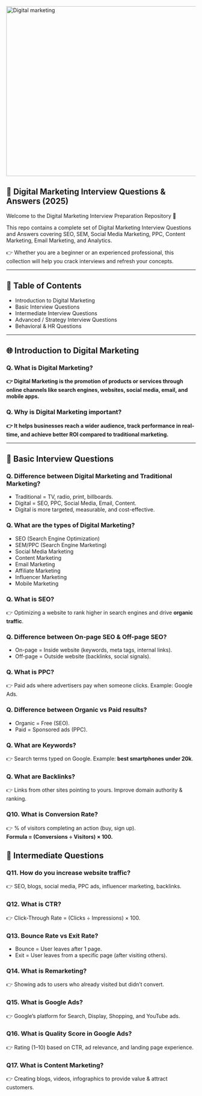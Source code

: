 <img width="580" height="450" alt="Digital marketing" src="https://github.com/user-attachments/assets/e78e11d5-34a9-4032-94d5-bed7b4d49b7a" />

## 📘 Digital Marketing Interview Questions & Answers (2025)

Welcome to the Digital Marketing Interview Preparation Repository 🎯

This repo contains a complete set of Digital Marketing Interview Questions and Answers covering SEO, SEM, Social Media Marketing, PPC, Content Marketing, Email Marketing, and Analytics.

👉 Whether you are a beginner or an experienced professional, this collection will help you crack interviews and refresh your concepts.

---

## 📂 Table of Contents
- Introduction to Digital Marketing
- Basic Interview Questions
- Intermediate Interview Questions
- Advanced / Strategy Interview Questions
- Behavioral & HR Questions

---

## 🌐 Introduction to Digital Marketing

### Q. What is Digital Marketing?
**👉 Digital Marketing is the promotion of products or services through online channels like search engines, websites, social media, email, and mobile apps.**

### Q. Why is Digital Marketing important?
**👉 It helps businesses reach a wider audience, track performance in real-time, and achieve better ROI compared to traditional marketing.**

---

## 🔹 Basic Interview Questions

### Q. Difference between Digital Marketing and Traditional Marketing?

- Traditional = TV, radio, print, billboards.
- Digital = SEO, PPC, Social Media, Email, Content.
- Digital is more targeted, measurable, and cost-effective.

### Q. What are the types of Digital Marketing?

- SEO (Search Engine Optimization)
- SEM/PPC (Search Engine Marketing)
- Social Media Marketing
- Content Marketing
- Email Marketing
- Affiliate Marketing
- Influencer Marketing
- Mobile Marketing

### Q. What is SEO?

👉 Optimizing a website to rank higher in search engines and drive **organic traffic**.

### Q. Difference between On-page SEO & Off-page SEO?

- On-page = Inside website (keywords, meta tags, internal links).
- Off-page = Outside website (backlinks, social signals).

### Q. What is PPC?

👉 Paid ads where advertisers pay when someone clicks. Example: Google Ads.  

### Q. Difference between Organic vs Paid results?

- Organic = Free (SEO).
- Paid = Sponsored ads (PPC).

### Q. What are Keywords? 

👉 Search terms typed on Google. Example: **best smartphones under 20k**. 

### Q. What are Backlinks?

👉 Links from other sites pointing to yours. Improve domain authority & ranking. 

### Q10. What is Conversion Rate?

👉 % of visitors completing an action (buy, sign up).  
**Formula = (Conversions ÷ Visitors) × 100.**

## 🔹 Intermediate Questions   

### Q11. How do you increase website traffic?

👉 SEO, blogs, social media, PPC ads, influencer marketing, backlinks. 

### Q12. What is CTR?

👉 Click-Through Rate = (Clicks ÷ Impressions) × 100. 

### Q13. Bounce Rate vs Exit Rate?

- Bounce = User leaves after 1 page.  
- Exit = User leaves from a specific page (after visiting others).

### Q14. What is Remarketing? 

👉 Showing ads to users who already visited but didn’t convert.  

### Q15. What is Google Ads?

👉 Google’s platform for Search, Display, Shopping, and YouTube ads.

### Q16. What is Quality Score in Google Ads?

👉 Rating (1–10) based on CTR, ad relevance, and landing page experience. 

### Q17. What is Content Marketing?

👉 Creating blogs, videos, infographics to provide value & attract customers. 




